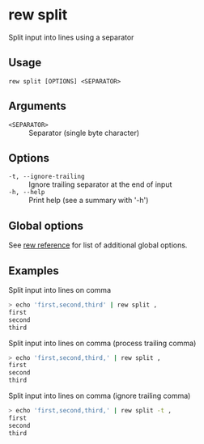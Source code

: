 # rew split

Split input into lines using a separator

## Usage

```
rew split [OPTIONS] <SEPARATOR>
```

## Arguments

<dl>
<dt><code>&lt;SEPARATOR&gt;</code></dt>
<dd>
Separator (single byte character)
</dd>
</dl>

## Options

<dl>

<dt><code>-t, --ignore-trailing</code></dt>
<dd>
Ignore trailing separator at the end of input
</dd>

<dt><code>-h, --help</code></dt>
<dd>
Print help (see a summary with '-h')
</dd>
</dl>

## Global options

See [rew reference](rew.md#global-options) for list of additional global options.

## Examples

Split input into lines on comma

```sh
> echo 'first,second,third' | rew split ,
first
second
third
```

Split input into lines on comma (process trailing comma)

```sh
> echo 'first,second,third,' | rew split ,
first
second
third

```

Split input into lines on comma (ignore trailing comma)

```sh
> echo 'first,second,third,' | rew split -t ,
first
second
third
```
